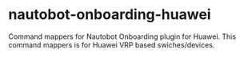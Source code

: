 # nautobot-onboarding-huawei
Command mappers for Nautobot Onboarding plugin for Huawei. This command mappers is for Huawei VRP based swiches/devices.
